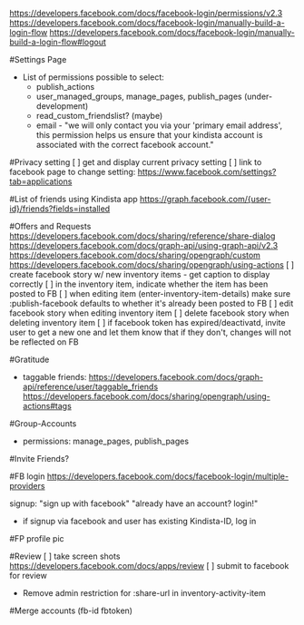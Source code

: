 https://developers.facebook.com/docs/facebook-login/permissions/v2.3
https://developers.facebook.com/docs/facebook-login/manually-build-a-login-flow
https://developers.facebook.com/docs/facebook-login/manually-build-a-login-flow#logout

#Settings Page
 - List of permissions possible to select:
   - publish_actions
    - user_managed_groups, manage_pages, publish_pages (under-development)
    - read_custom_friendslist? (maybe)
    - email - "we will only contact you via your 'primary email address',
               this permission helps us ensure that your kindista account
               is associated with the correct facebook account."

#Privacy setting
 [ ] get and display current privacy setting
 [ ] link to facebook page to change setting:
     https://www.facebook.com/settings?tab=applications

#List of friends using Kindista app
https://graph.facebook.com/{user-id}/friends?fields=installed

#Offers and Requests
https://developers.facebook.com/docs/sharing/reference/share-dialog
https://developers.facebook.com/docs/graph-api/using-graph-api/v2.3
https://developers.facebook.com/docs/sharing/opengraph/custom
https://developers.facebook.com/docs/sharing/opengraph/using-actions
[ ] create facebook story w/ new inventory items
    - get caption to display correctly
[ ] in the inventory item, indicate whether the item has been posted to FB
[ ] when editing item (enter-inventory-item-details)  make sure :publish-facebook defaults to whether it's already been posted to FB
[ ] edit facebook story when editing inventory item
[ ] delete facebook story when deleting inventory item
[ ] if facebook token has expired/deactivatd, invite user to get a new one and let them know that if they don't, changes will not be reflected on FB

#Gratitude
  - taggable friends:
https://developers.facebook.com/docs/graph-api/reference/user/taggable_friends
https://developers.facebook.com/docs/sharing/opengraph/using-actions#tags


#Group-Accounts
- permissions:
    manage_pages, publish_pages

#Invite Friends?

#FB login
https://developers.facebook.com/docs/facebook-login/multiple-providers

signup: "sign up with facebook" "already have an account? login!"
  - if signup via facebook and user has existing Kindista-ID, log in

#FP profile pic

#Review
[ ] take screen shots
https://developers.facebook.com/docs/apps/review
[ ] submit to facebook for review

- Remove admin restriction for :share-url in inventory-activity-item

#Merge accounts (fb-id fbtoken)

